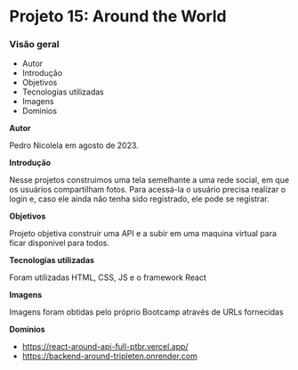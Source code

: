 # Projeto 15: Around the World

### Visão geral

- Autor
- Introdução
- Objetivos
- Tecnologias utilizadas
- Imagens
- Dominios

**Autor**

Pedro Nicolela em agosto de 2023.

**Introdução**

Nesse projetos construimos uma tela semelhante a uma rede social, em que os usuários compartilham fotos. Para acessá-la o usuário precisa realizar o login e, caso ele ainda não tenha sido registrado, ele pode se registrar.

**Objetivos**

Projeto objetiva construir uma API e a subir em uma maquina virtual para ficar disponivel para todos.

**Tecnologias utilizadas**

Foram utilizadas HTML, CSS, JS e o framework React

**Imagens**

Imagens foram obtidas pelo próprio Bootcamp através de URLs fornecidas

**Dominios**

- https://react-around-api-full-ptbr.vercel.app/
- https://backend-around-tripleten.onrender.com

